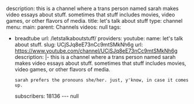 description: this is a channel where a trans person named sarah makes video essays
  about stuff. sometimes that stuff includes movies, video games, or other flavors
  of media.
title: let's talk about stuff
type: channel
menu:
  main:
    parent: Channels
videos: null
tags:
- breadtube
url: /letstalkaboutstuff/
providers:
  youtube:
    name: let's talk about stuff.
    slug: UCjSJq8eE73nCc9mtSMkNh6g
    url: https://www.youtube.com/channel/UCjSJq8eE73nCc9mtSMkNh6g
    description: |-
      this is a channel where a trans person named sarah makes video essays about stuff. sometimes that stuff includes movies, video games, or other flavors of media.

      sarah prefers the pronouns she/her. just, y'know, in case it comes up.
    subscribers: 18136
--- null
